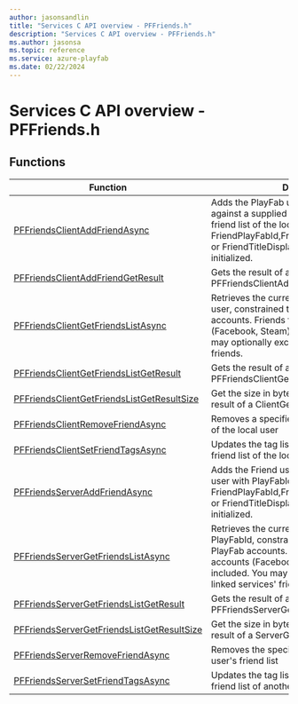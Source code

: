 ```yaml
---
author: jasonsandlin
title: "Services C API overview - PFFriends.h"
description: "Services C API overview - PFFriends.h"
ms.author: jasonsa
ms.topic: reference
ms.service: azure-playfab
ms.date: 02/22/2024
---
```


# Services C API overview - PFFriends.h

  
## Functions  

| Function | Description |  
| --- | --- |  
| [PFFriendsClientAddFriendAsync](functions/pffriendsclientaddfriendasync.md) | Adds the PlayFab user, based upon a match against a supplied unique identifier, to the friend list of the local user. At least one of FriendPlayFabId,FriendUsername,FriendEmail, or FriendTitleDisplayName should be initialized. |  
| [PFFriendsClientAddFriendGetResult](functions/pffriendsclientaddfriendgetresult.md) | Gets the result of a successful PFFriendsClientAddFriendAsync call. |  
| [PFFriendsClientGetFriendsListAsync](functions/pffriendsclientgetfriendslistasync.md) | Retrieves the current friend list for the local user, constrained to users who have PlayFab accounts. Friends from linked accounts (Facebook, Steam) are also included. You may optionally exclude some linked services' friends. |  
| [PFFriendsClientGetFriendsListGetResult](functions/pffriendsclientgetfriendslistgetresult.md) | Gets the result of a successful PFFriendsClientGetFriendsListAsync call. |  
| [PFFriendsClientGetFriendsListGetResultSize](functions/pffriendsclientgetfriendslistgetresultsize.md) | Get the size in bytes needed to store the result of a ClientGetFriendsList call. |  
| [PFFriendsClientRemoveFriendAsync](functions/pffriendsclientremovefriendasync.md) | Removes a specified user from the friend list of the local user |  
| [PFFriendsClientSetFriendTagsAsync](functions/pffriendsclientsetfriendtagsasync.md) | Updates the tag list for a specified user in the friend list of the local user |  
| [PFFriendsServerAddFriendAsync](functions/pffriendsserveraddfriendasync.md) | Adds the Friend user to the friendlist of the user with PlayFabId. At least one of FriendPlayFabId,FriendUsername,FriendEmail, or FriendTitleDisplayName should be initialized. |  
| [PFFriendsServerGetFriendsListAsync](functions/pffriendsservergetfriendslistasync.md) | Retrieves the current friends for the user with PlayFabId, constrained to users who have PlayFab accounts. Friends from linked accounts (Facebook, Steam) are also included. You may optionally exclude some linked services' friends. |  
| [PFFriendsServerGetFriendsListGetResult](functions/pffriendsservergetfriendslistgetresult.md) | Gets the result of a successful PFFriendsServerGetFriendsListAsync call. |  
| [PFFriendsServerGetFriendsListGetResultSize](functions/pffriendsservergetfriendslistgetresultsize.md) | Get the size in bytes needed to store the result of a ServerGetFriendsList call. |  
| [PFFriendsServerRemoveFriendAsync](functions/pffriendsserverremovefriendasync.md) | Removes the specified friend from the the user's friend list |  
| [PFFriendsServerSetFriendTagsAsync](functions/pffriendsserversetfriendtagsasync.md) | Updates the tag list for a specified user in the friend list of another user |  
